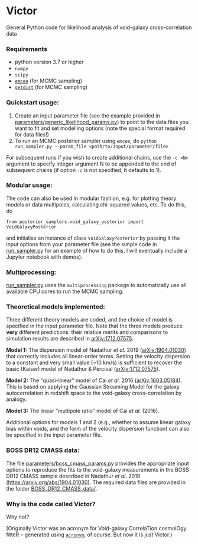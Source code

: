# Victor

General Python code for likelihood analysis of void-galaxy cross-correlation data

### Requirements
   - python version 3.7 or higher 
   - ```numpy``` 
   - ```scipy``` 
   - [```emcee```](https://emcee.readthedocs.io/en/stable/) (for MCMC sampling)
   - [```getdist```](https://getdist.readthedocs.io/en/latest/) (for MCMC sampling)

### Quickstart usage:
1. Create an input parameter file (see the example provided in [parameters/generic_likelihood_params.py]()) 
to point to the data files you want to fit and set modelling options (note the special format required for 
data files!)
2. To run an MCMC posterior sampler using ```emcee```, do 
```python run_sampler.py --param_file <path/to/input/parameter/file>``` 
 
For subsequent runs if you wish to create additional chains, use the ```-c <N>``` argument to specify integer 
argument N to be appended to the end of subsequent chains (if option ```-c``` is not specified, it defaults 
to 1).

### Modular usage:
The code can also be used in modular fashion, e.g. for plotting theory models or data multipoles, calculating 
chi-squared values, etc. To do this, do

```from posterior_samplers.void_galaxy_posterior import VoidGalaxyPosterior```

and initialise an instance of class ```VoidGalaxyPosterior``` by passing it the input options from your 
parameter file (see the simple code in [run_sampler.py](run_sampler.py) for an example of how to do this, I 
will eventually include a Jupyter notebook with demos). 

### Multiprocessing:
[run_sampler.py](run_sampler.py) uses the ```multiprocessing``` package to automatically use all available
CPU cores to run the MCMC sampling. 

### Theoretical models implemented:
Three different theory models are coded, and the choice of model is specified in the input parameter file. 
Note that the three models produce **very** different predictions: their relative merits and comparisons to 
simulation results are described in [arXiv:1712.07575](https://arxiv.org/abs/1712.07575).

**Model 1:** 
The dispersion model of Nadathur *et al.* 2019 ([arXiv:1904.01030](https://arxiv.org/abs/1904.01030)) that 
correctly includes all linear-order terms. Setting the velocity dispersion to a constant and very small value 
(~10 km/s) is sufficient to recover the basic (Kaiser) model of Nadathur & Percival
([arXiv:1712.07575](https://arxiv.org/abs/1712.07575)).

**Model 2:**
The "quasi-linear" model of Cai *et al.* 2016 ([arXiv:1603.05184](https://arxiv.org/abs/1603.05184)). This is
based on applying the Gaussian Streaming Model for the galaxy autocorrelation in redshift space to the 
void-galaxy cross-correlation by analogy.

**Model 3:**
The linear "multipole ratio" model of Cai *et al.* (2016).

Additional options for models 1 and 2 (e.g., whether to assume linear galaxy bias within voids, and the form 
of the velocity dispersion function) can also be specified in the input parameter file. 

### BOSS DR12 CMASS data:
The file [parameters/boss_cmass_params.py]() provides the appropriate input options to reproduce the fits to 
the void-galaxy measurements in the BOSS DR12 CMASS sample described in Nadathur *et al.* 2019 
(https://arxiv.org/abs/1904.01030). The required data files are provided in the folder 
[BOSS_DR12_CMASS_data/]().

### Why is the code called Victor?
Why not? 

(Originally Victor was an acronym for VoId-galaxy CorrelaTion cosmolOgy fitteR – generated using 
[```acronym```](https://github.com/bacook17/acronym), of course. But now it is just Victor.)